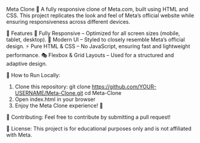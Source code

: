 Meta Clone 
🚀 A fully responsive clone of Meta.com, built using HTML and CSS. This project replicates the look and feel of Meta’s official website while ensuring responsiveness across different devices.

🔹 Features
📱 Fully Responsive – Optimized for all screen sizes (mobile, tablet, desktop).
🎨 Modern UI – Styled to closely resemble Meta’s official design.
⚡ Pure HTML & CSS – No JavaScript, ensuring fast and lightweight performance.
🎭 Flexbox & Grid Layouts – Used for a structured and adaptive design.

📌 How to Run Locally:
1. Clone this repository:
git clone https://github.com/YOUR-USERNAME/Meta-Clone.git
cd Meta-Clone
2. Open index.html in your browser
3. Enjoy the Meta Clone experience! 🚀
   
🙌 Contributing:
Feel free to contribute by submitting a pull request!

📄 License:
This project is for educational purposes only and is not affiliated with Meta.
